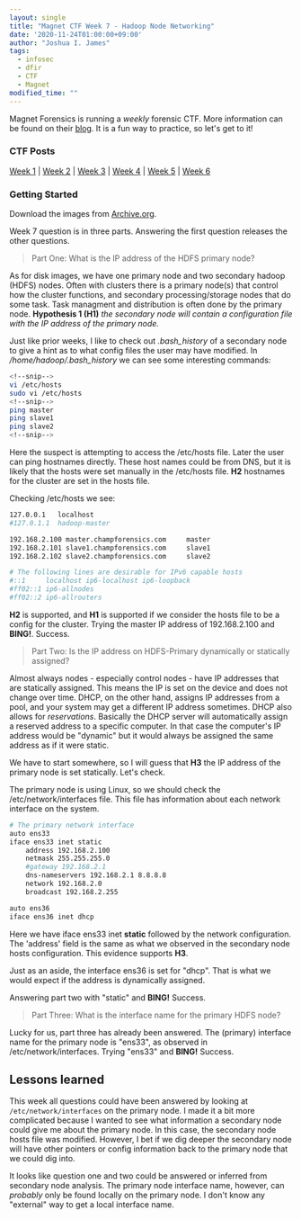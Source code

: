 ```yaml
---
layout: single
title: "Magnet CTF Week 7 - Hadoop Node Networking"
date: '2020-11-24T01:00:00+09:00'
author: "Joshua I. James"
tags:
  - infosec
  - dfir
  - CTF
  - Magnet
modified_time: ""
---
```

Magnet Forensics is running a *weekly* forensic CTF. More information can be found on their [blog](https://www.magnetforensics.com/blog/magnet-weekly-ctf-challenge/). It is a fun way to practice, so let's get to it!

### CTF Posts

[Week 1](https://dfir.science/2020/10/Magnet-CTF-Week-1-Timestamps-of-doom.html) | [Week 2](https://dfir.science/2020/10/Magnet-CTF-Week-2-URLs-in-Pictures-in-Pictures.html) | [Week 3](https://dfir.science/2020/10/Magnet-CTF-Week-3-Failed-connections.html) | [Week 4](https://dfir.science/2020/11/Magnet-CTF-Week-4-GUIDSWAP-and-drop.html) | [Week 5](https://dfir.science/2020/11/Magnet-CTF-Week-5-HDFS.html) | [Week 6](https://dfir.science/2020/11/Magnet-CTF-Week-6-Riddle-ELF.html)

### Getting Started

Download the images from [Archive.org](https://archive.org/details/Case2-HDFS).

Week 7 question is in three parts. Answering the first question releases the other questions.

> Part One: What is the IP address of the HDFS primary node?

As for disk images, we have one primary node and two secondary hadoop (HDFS) nodes. Often with clusters there is a primary node(s) that control how the cluster functions, and secondary processing/storage nodes that do some task. Task managment and distribution is often done by the primary node. **Hypothesis 1 (H1)** *the secondary node will contain a configuration file with the IP address of the primary node.*

Just like prior weeks, I like to check out *.bash_history* of a secondary node to give a hint as to what config files the user may have modified. In */home/hadoop/.bash_history* we can see some interesting commands:

```bash
<!--snip-->
vi /etc/hosts
sudo vi /etc/hosts
<!--snip-->
ping master
ping slave1
ping slave2
<!--snip-->
```

Here the suspect is attempting to access the /etc/hosts file. Later the user can ping hostnames directly. These host names could be from DNS, but it is likely that the hosts were set manually in the /etc/hosts file. **H2** hostnames for the cluster are set in the hosts file.

Checking /etc/hosts we see:

```bash
127.0.0.1	localhost
#127.0.1.1	hadoop-master

192.168.2.100 master.champforensics.com		master
192.168.2.101 slave1.champforensics.com		slave1
192.168.2.102 slave2.champforensics.com		slave2

# The following lines are desirable for IPv6 capable hosts
#::1     localhost ip6-localhost ip6-loopback
#ff02::1 ip6-allnodes
#ff02::2 ip6-allrouters
```

**H2** is supported, and **H1** is supported if we consider the hosts file to be a config for the cluster. Trying the master IP address of 192.168.2.100 and **BING!**. Success.

> Part Two: Is the IP address on HDFS-Primary dynamically or statically assigned?

Almost always nodes - especially control nodes - have IP addresses that are statically assigned. This means the IP is set on the device and does not change over time. DHCP, on the other hand, assigns IP addresses from a pool, and your system may get a different IP address sometimes. DHCP also allows for *reservations*. Basically the DHCP server will automatically assign a reserved address to a specific computer. In that case the computer's IP address would be "dynamic" but it would always be assigned the same address as if it were static.

We have to start somewhere, so I will guess that **H3** the IP address of the primary node is set statically. Let's check.

The primary node is using Linux, so we should check the /etc/network/interfaces file. This file has information about each network interface on the system.

```bash
# The primary network interface
auto ens33
iface ens33 inet static
	address 192.168.2.100
	netmask 255.255.255.0
	#gateway 192.168.2.1
	dns-nameservers 192.168.2.1 8.8.8.8
	network 192.168.2.0
	broadcast 192.168.2.255

auto ens36
iface ens36 inet dhcp
```

Here we have iface ens33 inet **static** followed by the network configuration. The 'address' field is the same as what we observed in the secondary node hosts configuration. This evidence supports **H3**.

Just as an aside, the interface ens36 is set for "dhcp". That is what we would expect if the address is dynamically assigned.

Answering part two with "static" and **BING!** Success.

> Part Three: What is the interface name for the primary HDFS node?

Lucky for us, part three has already been answered. The (primary) interface name for the primary node is "ens33", as observed in /etc/network/interfaces. Trying "ens33" and **BING!** Success.

## Lessons learned

This week all questions could have been answered by looking at ```/etc/network/interfaces``` on the primary node. I made it a bit more complicated because I wanted to see what information a secondary node could give me about the primary node. In this case, the secondary node hosts file was modified. However, I bet if we dig deeper the secondary node will have other pointers or config information back to the primary node that we could dig into.

It looks like question one and two could be answered or inferred from secondary node analysis. The primary node interface name, however, can *probably* only be found locally on the primary node. I don't know any "external" way to get a local interface name.